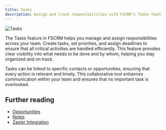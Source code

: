 ```yaml
---
title: Tasks
description: Assign and track responsibilities with FSCRM’s Tasks feature.
---
```


![Tasks](/public/features/tasks.webp)

The Tasks feature in FSCRM helps you manage and assign responsibilities across your team. Create tasks, set priorities, and assign deadlines to ensure that all critical activities are handled efficiently. This feature provides clear visibility into what needs to be done and by whom, helping you stay organized and on track.

Tasks can be linked to specific contacts or opportunities, ensuring that every action is relevant and timely. This collaborative tool enhances communication within your team and ensures that no important task is overlooked.

## Further reading

- [Opportunities](/features/opportunities)
- [Notes](/features/notes)
- [Zapier Integration](/integrations/zapier)
